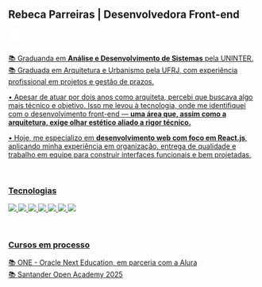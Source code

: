 ## Rebeca Parreiras | Desenvolvedora Front-end

<a href="https://www.linkedin.com/in/rebeca-parreiras" target="_blank"><img align="left" alt="LinkedIn" width="22px" src="https://github.com/Aakarsh-B/trying-repos/blob/master/linkedin.svg" />

<br><br>

📚 Graduanda em <b>Análise e Desenvolvimento de Sistemas</b> pela UNINTER.<br>
📚 Graduada em Arquitetura e Urbanismo pela UFRJ, com experiência profissional em projetos e gestão de prazos. 

• Apesar de atuar por dois anos como arquiteta, percebi que buscava algo mais técnico e objetivo. Isso me levou à tecnologia, onde me identifiquei com o desenvolvimento front-end — <b>uma área que, assim como a arquitetura, exige olhar estético aliado a rigor técnico.</b>

• Hoje, me especializo em <b>desenvolvimento web com foco em React.js</b>, aplicando minha experiência em organização, entrega de qualidade e trabalho em equipe para construir interfaces funcionais e bem projetadas.

<br>

### Tecnologias

<code><img width="40px" src="https://cdn.jsdelivr.net/gh/devicons/devicon@latest/icons/html5/html5-original.svg" /></code>
<code><img width="40px" src="https://cdn.jsdelivr.net/gh/devicons/devicon@latest/icons/css3/css3-original.svg" /></code>
<code><img width="40px" src="https://cdn.jsdelivr.net/gh/devicons/devicon@latest/icons/javascript/javascript-original.svg" /></code>
<code><img width="40px" src="https://cdn.jsdelivr.net/gh/devicons/devicon@latest/icons/typescript/typescript-original.svg" /></code>
<code><img width="40px" src="https://cdn.jsdelivr.net/gh/devicons/devicon@latest/icons/react/react-original.svg" /></code>
<code><img width="40px" src="https://cdn.jsdelivr.net/gh/devicons/devicon@latest/icons/vuejs/vuejs-original.svg" /></code>
<code><img width="40px" src="https://cdn.jsdelivr.net/gh/devicons/devicon@latest/icons/nodejs/nodejs-original.svg" /></code>

<br>

### Cursos em processo

📚 ONE - Oracle Next Education, em parceria com a Alura <br>
📚 Santander Open Academy 2025 
